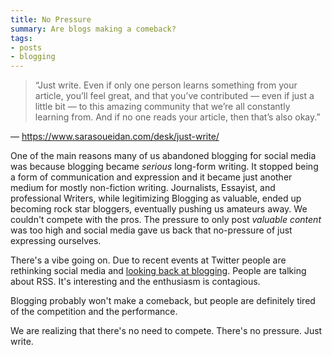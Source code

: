 ```yaml
---
title: No Pressure
summary: Are blogs making a comeback?
tags:
- posts
- blogging
---
```


> “Just write. Even if only one person learns something from your article, you’ll feel great, and that you’ve contributed — even if just a little bit — to this amazing community that we’re all constantly learning from. And if no one reads your article, then that’s also okay.”

— https://www.sarasoueidan.com/desk/just-write/

One of the main reasons many of us abandoned blogging for social media was because blogging became *serious* long-form writing. It stopped being a form of communication and expression and it became just another medium for mostly non-fiction writing. Journalists, Essayist, and professional Writers, while legitimizing Blogging as valuable, ended up becoming rock star bloggers, eventually pushing us amateurs away. We couldn't compete with the pros. The pressure to only post *valuable content* was too high and social media gave us back that no-pressure of just expressing ourselves.

There's a vibe going on. Due to recent events at Twitter people are rethinking social media and [looking back at blogging](https://matthiasott.com/articles/into-the-personal-website-verse). People are talking about RSS. It's interesting and the enthusiasm is contagious. 

Blogging probably won't make a comeback, but people are definitely tired of the competition and the performance. 

We are realizing that there's no need to compete. There's no pressure. Just write.  
